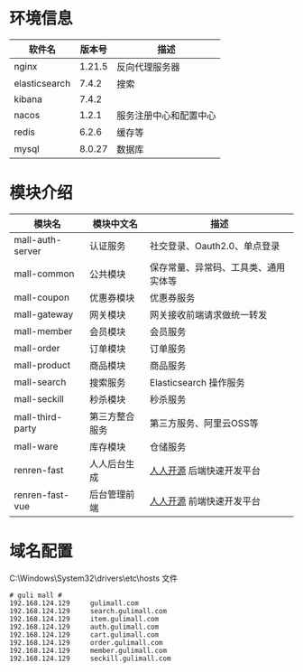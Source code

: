 # 环境信息

| 软件名        | 版本号     | 描述                   |
| ------------- |---------| ---------------------- |
| nginx         | 1.21.5  | 反向代理服务器         |
| elasticsearch | 7.4.2   | 搜索                   |
| kibana        | 7.4.2   |                        |
| nacos         | 1.2.1   | 服务注册中心和配置中心 |
| redis         | 6.2.6   | 缓存等                 |
| mysql         | 8.0.27  | 数据库                 |

# 模块介绍

| 模块名              | 模块中文名   | 描述                                          |
|------------------|---------|---------------------------------------------|
| mall-auth-server | 认证服务    | 社交登录、Oauth2.0、单点登录                          |
| mall-common      | 公共模块    | 保存常量、异常码、工具类、通用实体等                          |
| mall-coupon      | 优惠券模块   | 优惠券服务                                       |
| mall-gateway     | 网关模块    | 网关接收前端请求做统一转发                               |
| mall-member      | 会员模块    | 会员服务                                        |
| mall-order       | 订单模块    | 订单服务                                        |
| mall-product     | 商品模块    | 商品服务                                        |
| mall-search      | 搜索服务    | Elasticsearch 操作服务                          |
| mall-seckill     | 秒杀模块    | 秒杀服务                                        |
| mall-third-party | 第三方整合服务 | 第三方服务、阿里云OSS等                               |
| mall-ware        | 库存模块    | 仓储服务                                        |
| renren-fast      | 人人后台生成  | [人人开源](https://gitee.com/renrenio) 后端快速开发平台 |
| renren-fast-vue  | 后台管理前端  | [人人开源](https://gitee.com/renrenio) 前端快速开发平台 |

# 域名配置
C:\Windows\System32\drivers\etc\hosts 文件
```text
# guli mall #
192.168.124.129		gulimall.com
192.168.124.129		search.gulimall.com
192.168.124.129		item.gulimall.com
192.168.124.129		auth.gulimall.com
192.168.124.129		cart.gulimall.com
192.168.124.129		order.gulimall.com
192.168.124.129		member.gulimall.com
192.168.124.129		seckill.gulimall.com
```
